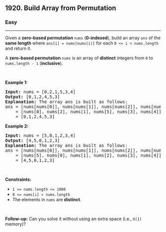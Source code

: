 <h2>1920. Build Array from Permutation</h2><h3>Easy</h3><hr><div style="user-select: auto;"><p style="user-select: auto;">Given a <strong style="user-select: auto;">zero-based permutation</strong> <code style="user-select: auto;">nums</code> (<strong style="user-select: auto;">0-indexed</strong>), build an array <code style="user-select: auto;">ans</code> of the <strong style="user-select: auto;">same length</strong> where <code style="user-select: auto;">ans[i] = nums[nums[i]]</code> for each <code style="user-select: auto;">0 &lt;= i &lt; nums.length</code> and return it.</p>

<p style="user-select: auto;">A <strong style="user-select: auto;">zero-based permutation</strong> <code style="user-select: auto;">nums</code> is an array of <strong style="user-select: auto;">distinct</strong> integers from <code style="user-select: auto;">0</code> to <code style="user-select: auto;">nums.length - 1</code> (<strong style="user-select: auto;">inclusive</strong>).</p>

<p style="user-select: auto;">&nbsp;</p>
<p style="user-select: auto;"><strong style="user-select: auto;">Example 1:</strong></p>

<pre style="user-select: auto;"><strong style="user-select: auto;">Input:</strong> nums = [0,2,1,5,3,4]
<strong style="user-select: auto;">Output:</strong> [0,1,2,4,5,3]<strong style="user-select: auto;">
Explanation:</strong> The array ans is built as follows: 
ans = [nums[nums[0]], nums[nums[1]], nums[nums[2]], nums[nums[3]], nums[nums[4]], nums[nums[5]]]
    = [nums[0], nums[2], nums[1], nums[5], nums[3], nums[4]]
    = [0,1,2,4,5,3]</pre>

<p style="user-select: auto;"><strong style="user-select: auto;">Example 2:</strong></p>

<pre style="user-select: auto;"><strong style="user-select: auto;">Input:</strong> nums = [5,0,1,2,3,4]
<strong style="user-select: auto;">Output:</strong> [4,5,0,1,2,3]
<strong style="user-select: auto;">Explanation:</strong> The array ans is built as follows:
ans = [nums[nums[0]], nums[nums[1]], nums[nums[2]], nums[nums[3]], nums[nums[4]], nums[nums[5]]]
    = [nums[5], nums[0], nums[1], nums[2], nums[3], nums[4]]
    = [4,5,0,1,2,3]</pre>

<p style="user-select: auto;">&nbsp;</p>
<p style="user-select: auto;"><strong style="user-select: auto;">Constraints:</strong></p>

<ul style="user-select: auto;">
	<li style="user-select: auto;"><code style="user-select: auto;">1 &lt;= nums.length &lt;= 1000</code></li>
	<li style="user-select: auto;"><code style="user-select: auto;">0 &lt;= nums[i] &lt; nums.length</code></li>
	<li style="user-select: auto;">The elements in <code style="user-select: auto;">nums</code> are <strong style="user-select: auto;">distinct</strong>.</li>
</ul>

<p style="user-select: auto;">&nbsp;</p>
<p style="user-select: auto;"><strong style="user-select: auto;">Follow-up:</strong> Can you solve it without using an extra space (i.e., <code style="user-select: auto;">O(1)</code> memory)?</p>
</div>